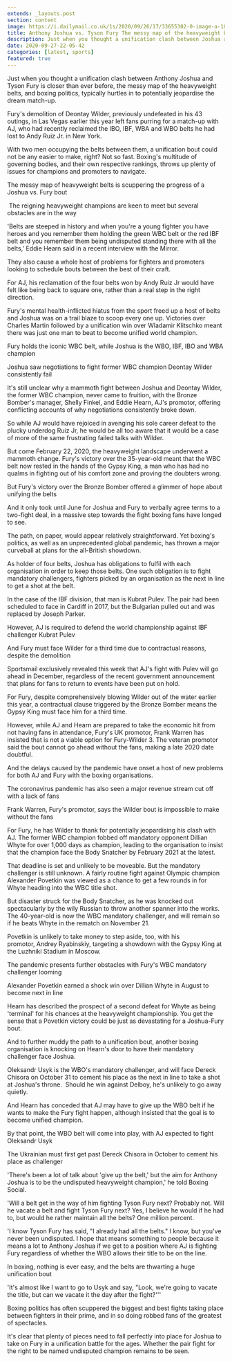 ```yaml
---
extends: _layouts.post
section: content
image: https://i.dailymail.co.uk/1s/2020/09/26/17/33655302-0-image-a-18_1601136392480.jpg 
title: Anthony Joshua vs. Tyson Fury The messy map of the heavyweight belts as Hearn makes WBO revelation 
description: Just when you thought a unification clash between Joshua and Fury is closer than ever before, the messy map of the heavyweight belts hurtles in to potentially jeopardise the dream match-up. 
date: 2020-09-27-22-05-42 
categories: [latest, sports] 
featured: true 
--- 
```

Just when you thought a unification clash between Anthony Joshua and Tyson Fury is closer than ever before, the messy map of the heavyweight belts, and boxing politics, typically hurtles in to potentially jeopardise the dream match-up.

Fury's demolition of Deontay Wilder, previously undefeated in his 43 outings, in Las Vegas earlier this year left fans purring for a match-up with AJ, who had recently reclaimed the IBO, IBF, WBA and WBO belts he had lost to Andy Ruiz Jr. in New York.

With two men occupying the belts between them, a unification bout could not be any easier to make, right? Not so fast. Boxing's multitude of governing bodies, and their own respective rankings, throws up plenty of issues for champions and promoters to navigate.  

The messy map of heavyweight belts is scuppering the progress of a Joshua vs. Fury bout

 The reigning heavyweight champions are keen to meet but several obstacles are in the way

'Belts are steeped in history and when you're a young fighter you have heroes and you remember them holding the green WBC belt or the red IBF belt and you remember them being undisputed standing there with all the belts,' Eddie Hearn said in a recent interview with the Mirror. 

They also cause a whole host of problems for fighters and promoters looking to schedule bouts between the best of their craft.  

For AJ, his reclamation of the four belts won by Andy Ruiz Jr would have felt like being back to square one, rather than a real step in the right direction.

Fury's mental health-inflicted hiatus from the sport freed up a host of belts and Joshua was on a trail blaze to scoop every one up. Victories over Charles Martin followed by a unification win over Wladamir Klitschko meant there was just one man to beat to become unified world champion.

Fury holds the iconic WBC belt, while Joshua is the WBO, IBF, IBO and WBA champion

Joshua saw negotiations to fight former WBC champion Deontay Wilder consistently fail

It's still unclear why a mammoth fight between Joshua and Deontay Wilder, the former WBC champion, never came to fruition, with the Bronze Bomber's manager, Shelly Finkel, and Eddie Hearn, AJ's promotor, offering conflicting accounts of why negotiations consistently broke down. 

So while AJ would have rejoiced in avenging his sole career defeat to the plucky underdog Ruiz Jr, he would be all too aware that it would be a case of more of the same frustrating failed talks with Wilder.

But come February 22, 2020, the heavyweight landscape underwent a mammoth change. Fury's victory over the 35-year-old meant that the WBC belt now rested in the hands of the Gypsy King, a man who has had no qualms in fighting out of his comfort zone and proving the doubters wrong. 

But Fury's victory over the Bronze Bomber offered a glimmer of hope about unifying the belts

And it only took until June for Joshua and Fury to verbally agree terms to a two-fight deal, in a massive step towards the fight boxing fans have longed to see. 

The path, on paper, would appear relatively straightforward. Yet boxing's politics, as well as an unprecedented global pandemic, has thrown a major curveball at plans for the all-British showdown. 

As holder of four belts, Joshua has obligations to fulfil with each organisation in order to keep those belts. One such obligation is to fight mandatory challengers, fighters picked by an organisation as the next in line to get a shot at the belt.

In the case of the IBF division, that man is Kubrat Pulev. The pair had been scheduled to face in Cardiff in 2017, but the Bulgarian pulled out and was replaced by Joseph Parker.

However, AJ is required to defend the world championship against IBF challenger Kubrat Pulev

And Fury must face Wilder for a third time due to contractual reasons, despite the demolition

Sportsmail exclusively revealed this week that AJ's fight with Pulev will go ahead in December, regardless of the recent government announcement that plans for fans to return to events have been put on hold.

For Fury, despite comprehensively blowing Wilder out of the water earlier this year, a contractual clause triggered by the Bronze Bomber means the Gypsy King must face him for a third time. 

However, while AJ and Hearn are prepared to take the economic hit from not having fans in attendance, Fury's UK promotor, Frank Warren has insisted that is not a viable option for Fury-Wilder 3. The veteran promotor said the bout cannot go ahead without the fans, making a late 2020 date doubtful.  

And the delays caused by the pandemic have onset a host of new problems for both AJ and Fury with the boxing organisations. 

The coronavirus pandemic has also seen a major revenue stream cut off with a lack of fans

Frank Warren, Fury's promotor, says the Wilder bout is impossible to make without the fans 

For Fury, he has Wilder to thank for potentially jeopardising his clash with AJ. The former WBC champion fobbed off mandatory opponent Dillian Whyte for over 1,000 days as champion, leading to the organisation to insist that the champion face the Body Snatcher by February 2021 at the latest.

That deadline is set and unlikely to be moveable. But the mandatory challenger is still unknown. A fairly routine fight against Olympic champion Alexander Povetkin was viewed as a chance to get a few rounds in for Whyte heading into the WBC title shot. 

But disaster struck for the Body Snatcher, as he was knocked out spectacularly by the wily Russian to throw another spanner into the works. The 40-year-old is now the WBC mandatory challenger, and will remain so if he beats Whyte in the rematch on November 21. 

Povetkin is unlikely to take money to step aside, too, with his promotor, Andrey Ryabinskiy, targeting a showdown with the Gypsy King at the Luzhniki Stadium in Moscow.   

The pandemic presents further obstacles with Fury's WBC mandatory challenger looming

Alexander Povetkin earned a shock win over Dillian Whyte in August to become next in line

Hearn has described the prospect of a second defeat for Whyte as being 'terminal' for his chances at the heavyweight championship. You get the sense that a Povetkin victory could be just as devastating for a Joshua-Fury bout. 

And to further muddy the path to a unification bout, another boxing organisation is knocking on Hearn's door to have their mandatory challenger face Joshua.  

Oleksandr Usyk is the WBO's mandatory challenger, and will face Dereck Chisora on October 31 to cement his place as the next in line to take a shot at Joshua's throne.  Should he win against Delboy, he's unlikely to go away quietly.  

And Hearn has conceded that AJ may have to give up the WBO belt if he wants to make the Fury fight happen, although insisted that the goal is to become unified champion.

By that point, the WBO belt will come into play, with AJ expected to fight Oleksandr Usyk

The Ukrainian must first get past Dereck Chisora in October to cement his place as challenger

'There's been a lot of talk about 'give up the belt,' but the aim for Anthony Joshua is to be the undisputed heavyweight champion,' he told Boxing Social. 

'Will a belt get in the way of him fighting Tyson Fury next? Probably not. Will he vacate a belt and fight Tyson Fury next? Yes, I believe he would if he had to, but would he rather maintain all the belts? One million percent.

'I know Tyson Fury has said, "I already had all the belts." I know, but you've never been undisputed. I hope that means something to people because it means a lot to Anthony Joshua if we get to a position where AJ is fighting Fury regardless of whether the WBO allows their title to be on the line.

In boxing, nothing is ever easy, and the belts are thwarting a huge unification bout

'It's almost like I want to go to Usyk and say, "Look, we're going to vacate the title, but can we vacate it the day after the fight?'''

Boxing politics has often scuppered the biggest and best fights taking place between fighters in their prime, and in so doing robbed fans of the greatest of spectacles. 

It's clear that plenty of pieces need to fall perfectly into place for Joshua to take on Fury in a unification battle for the ages. Whether the pair fight for the right to be named undisputed champion remains to be seen.  

